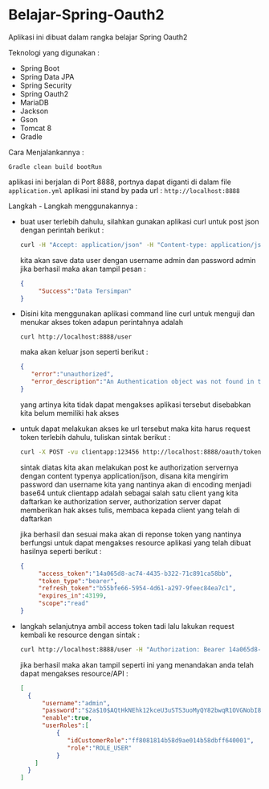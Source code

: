 # Belajar-Spring-Oauth2

Aplikasi ini dibuat dalam rangka belajar Spring Oauth2

Teknologi yang digunakan :
* Spring Boot
* Spring Data JPA
* Spring Security
* Spring Oauth2
* MariaDB
* Jackson
* Gson
* Tomcat 8
* Gradle

Cara Menjalankannya :

`Gradle clean build bootRun`

aplikasi ini berjalan di Port 8888, portnya dapat diganti di dalam file `application.yml`
aplikasi ini stand by pada url : `http://localhost:8888`

Langkah - Langkah menggunakannya :

* buat user terlebih dahulu, silahkan gunakan aplikasi curl untuk post json dengan perintah berikut :
   
   ```sh
   curl -H "Accept: application/json" -H "Content-type: application/json" -d '{"username":"admin","password":"admin"}' http://localhost:8888/user
   ```
   kita akan save data user dengan username admin dan password admin jika berhasil maka akan tampil pesan :
   
   ```json
   {
        "Success":"Data Tersimpan"
   }
   ```	
* Disini kita menggunakan aplikasi command line curl untuk menguji dan menukar akses token
  adapun perintahnya adalah 
  
  `curl http://localhost:8888/user`
  
  maka akan keluar json seperti berikut :
     ```json
    {
        "error":"unauthorized",
        "error_description":"An Authentication object was not found in the SecurityContext"
    }
    ```
   yang artinya kita tidak dapat mengakses aplikasi tersebut disebabkan kita belum memiliki hak akses

* untuk dapat melakukan akses ke url tersebut maka kita harus request token terlebih dahulu, tuliskan sintak berikut :
   ```sh 
   curl -X POST -vu clientapp:123456 http://localhost:8888/oauth/token -H "Accept: application/json" -d "password=admin&username=admin&grant_type=password&scope=read&write&client_secret=123456&client_id=clientapp"
   ```

   sintak diatas kita akan melakukan post ke authorization servernya dengan content typenya application/json, disana kita mengirim password dan username kita yang nantinya akan di encoding menjadi base64 untuk
   clientapp adalah sebagai salah satu client yang kita daftarkan ke authorization server, authorization server dapat memberikan hak akses tulis, membaca kepada client yang telah di daftarkan
   
   jika berhasil dan sesuai maka akan di reponse token yang nantinya berfungsi untuk dapat mengakses resource aplikasi yang telah dibuat
   hasilnya seperti berikut :
   ```json
   {
        "access_token":"14a065d8-ac74-4435-b322-71c891ca58bb",
        "token_type":"bearer",
        "refresh_token":"b55bfe66-5954-4d61-a297-9feec84ea7c1",
        "expires_in":43199,
        "scope":"read"
   }
   ```
* langkah selanjutnya ambil access token tadi lalu lakukan request kembali ke resource dengan sintak :
	
  ```sh
  curl http://localhost:8888/user -H "Authorization: Bearer 14a065d8-ac74-4435-b322-71c891ca58bb"
  ```
  jika berhasil maka akan tampil seperti ini yang menandakan anda telah dapat mengakses resource/API :
  ```json
  [ 
    {
        "username":"admin",
        "password":"$2a$10$AQtHkNEhk12kceU3uSTS3uoMyQY82bwqR1OVGNobI86Se0doPBh/S",
        "enable":true,
        "userRoles":[
            {
               "idCustomerRole":"ff8081814b58d9ae014b58dbff640001",
               "role":"ROLE_USER"
            }
      ]
    }
  ]
```
